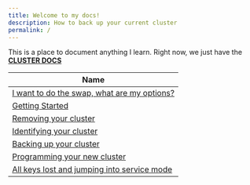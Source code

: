 ```yaml
---
title: Welcome to my docs!
description: How to back up your current cluster
permalink: /
---
```


This is a place to document anything I learn. 
Right now, we just have the __[CLUSTER DOCS](/cluster-docs)__


| Name |
|-------|
| [I want to do the swap, what are my options?](/cluster-docs/)
| [Getting Started](/cluster-docs/getting-started) |
| [Removing your cluster](cluster-docs/removing-your-cluster/) |
| [Identifying your cluster](/cluster-docs/identify-cluster/) |
| [Backing up your cluster](/cluster-docs/backing-up-your-cluster) |
| [Programming your new cluster](/cluster-docs/program-new-cluster) |
| [All keys lost and jumping into service mode](/cluster-docs/service-mode-all-keys-lost/) |